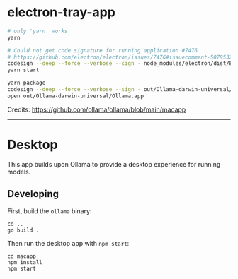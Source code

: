 # electron-tray-app

```sh
# only 'yarn' works
yarn

# Could not get code signature for running application #7476
# https://github.com/electron/electron/issues/7476#issuecomment-507953229
codesign --deep --force --verbose --sign - node_modules/electron/dist/Electron.app
yarn start

yarn package
codesign --deep --force --verbose --sign - out/Ollama-darwin-universal/Ollama.app
open out/Ollama-darwin-universal/Ollama.app
```

Credits: https://github.com/ollama/ollama/blob/main/macapp

---

# Desktop

This app builds upon Ollama to provide a desktop experience for running models.

## Developing

First, build the `ollama` binary:

```
cd ..
go build .
```

Then run the desktop app with `npm start`:

```
cd macapp
npm install
npm start
```
